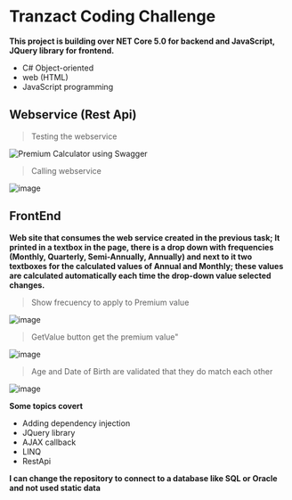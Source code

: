 # Tranzact Coding Challenge

**This project is building over NET Core 5.0 for backend and JavaScript, JQuery library for frontend.**

* C# Object-oriented
* web (HTML)
* JavaScript programming


## Webservice (Rest Api)

> Testing the webservice
> 
![Premium Calculator using Swagger](https://user-images.githubusercontent.com/3922089/120250060-6d298600-c242-11eb-823a-b2b47984242c.png)


> Calling webservice

![image](https://user-images.githubusercontent.com/3922089/120250647-87fcfa00-c244-11eb-9bf3-f731fe3bc59c.png)

## FrontEnd

**Web site that consumes the web service created in the previous task; It printed in a textbox in the page, there is a drop down with frequencies (Monthly, Quarterly, Semi-Annually, Annually) and next to it two textboxes for the calculated values of Annual and Monthly; these values are calculated automatically each time the drop-down value selected changes.**

> Show frecuency to apply to Premium value

![image](https://user-images.githubusercontent.com/3922089/120250790-048fd880-c245-11eb-951c-01137c9c09e9.png)

> GetValue button get the premium value"

![image](https://user-images.githubusercontent.com/3922089/120250863-33a64a00-c245-11eb-9da9-d8c0cd9c10de.png)

> Age and Date of Birth are validated that they do match each other

![image](https://user-images.githubusercontent.com/3922089/120251028-ccd56080-c245-11eb-9656-8c628efe467a.png)

**Some topics covert**
* Adding dependency injection
* JQuery library
* AJAX callback
* LINQ
* RestApi

**I can change the repository to connect to a database like SQL or Oracle and not used static data**
